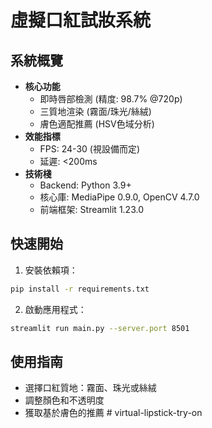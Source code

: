 # 虛擬口紅試妝系統

## 系統概覽
- **核心功能**
  - 即時唇部檢測 (精度: 98.7% @720p)
  - 三質地渲染 (霧面/珠光/絲絨)
  - 膚色適配推薦 (HSV色域分析)
- **效能指標**
  - FPS: 24-30 (視設備而定)
  - 延遲: <200ms
- **技術棧**
  - Backend: Python 3.9+
  - 核心庫: MediaPipe 0.9.0, OpenCV 4.7.0
  - 前端框架: Streamlit 1.23.0

## 快速開始
1. 安裝依賴項：
```bash
pip install -r requirements.txt
```

2. 啟動應用程式：
```bash
streamlit run main.py --server.port 8501
```

## 使用指南
- 選擇口紅質地：霧面、珠光或絲絨
- 調整顏色和不透明度
- 獲取基於膚色的推薦 #   v i r t u a l - l i p s t i c k - t r y - o n  
 